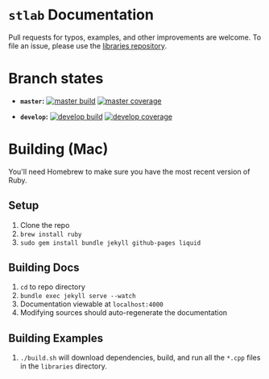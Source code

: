 # `stlab` Documentation

Pull requests for typos, examples, and other improvements are welcome. To file an issue, please use the [libraries repository](https://github.com/stlab/libraries).

# Branch states

- **`master`:** [![master build](https://travis-ci.org/stlab/stlab.github.io.svg?branch=master)](https://travis-ci.org/stlab/stlab.github.io) [![master coverage](https://codecov.io/github/stlab/stlab.github.io/coverage.svg?branch=master)](https://codecov.io/gh/stlab/stlab.github.io/branch/master)

- **`develop`:** [![develop build](https://travis-ci.org/stlab/stlab.github.io.svg?branch=develop)](https://travis-ci.org/stlab/stlab.github.io)
[![develop coverage](https://codecov.io/github/stlab/stlab.github.io/coverage.svg?branch=develop)](https://codecov.io/gh/stlab/stlab.github.io/branch/develop)

# Building (Mac)

You'll need Homebrew to make sure you have the most recent version of Ruby.

## Setup
1. Clone the repo
2. `brew install ruby`
3. `sudo gem install bundle jekyll github-pages liquid`

## Building Docs
1. `cd` to repo directory
2. `bundle exec jekyll serve --watch`
3. Documentation viewable at `localhost:4000`
4. Modifying sources should auto-regenerate the documentation

## Building Examples
1. `./build.sh` will download dependencies, build, and run all the `*.cpp` files in the `libraries` directory.